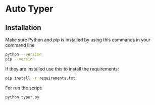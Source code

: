 # Auto Typer

## Installation

Make sure Python and pip is installed by using this commands in your command line

```bash
python --version
pip --version
```

If they are installed use this to install the requirements:

```bash
pip install -r requirements.txt
```

For run the script:

```bash
python typer.py
```

